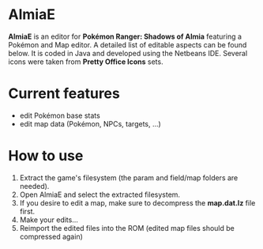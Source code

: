 # AlmiaE
**AlmiaE** is an editor for **Pokémon Ranger: Shadows of Almia** featuring a Pokémon and Map editor. A detailed list of editable aspects can be found below.
It is coded in Java and developed using the Netbeans IDE. Several icons were taken from **Pretty Office Icons** sets.

# Current features
- edit Pokémon base stats
- edit map data (Pokémon, NPCs, targets, ...)

# How to use
1. Extract the game's filesystem (the param and field/map folders are needed).
2. Open AlmiaE and select the extracted filesystem.
3. If you desire to edit a map, make sure to decompress the **map.dat.lz** file first.
4. Make your edits...
5. Reimport the edited files into the ROM (edited map files should be compressed again)
